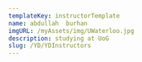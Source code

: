 ```yaml
---
templateKey: instructorTemplate
name: abdullah  burhan
imgURL: /myAssets/img/UWaterloo.jpg
description: studying at UoG
slug: /YD/YDInstructors
---
```

